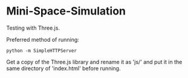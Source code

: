 # Mini-Space-Simulation
Testing with Three.js.

Preferred method of running:
```
python -m SimpleHTTPServer
```

Get a copy of the Three.js library and rename it as 'js/' and put it in the same directory of 'index.html' before running.
